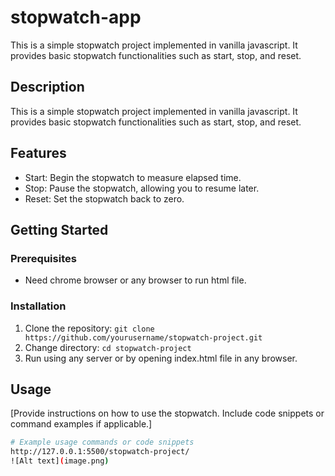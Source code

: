 # stopwatch-app
This is a simple stopwatch project implemented in vanilla javascript. It provides basic stopwatch functionalities such as start, stop, and reset.

## Description

This is a simple stopwatch project implemented in vanilla javascript. It provides basic stopwatch functionalities such as start, stop, and reset.

## Features

- Start: Begin the stopwatch to measure elapsed time.
- Stop: Pause the stopwatch, allowing you to resume later.
- Reset: Set the stopwatch back to zero.

## Getting Started

### Prerequisites

- Need chrome browser or any browser to run html file.

### Installation

1. Clone the repository: `git clone https://github.com/yourusername/stopwatch-project.git`
2. Change directory: `cd stopwatch-project`
3. Run using any server or by opening index.html file in any browser.

## Usage

[Provide instructions on how to use the stopwatch. Include code snippets or command examples if applicable.]

```bash
# Example usage commands or code snippets
http://127.0.0.1:5500/stopwatch-project/
![Alt text](image.png)

